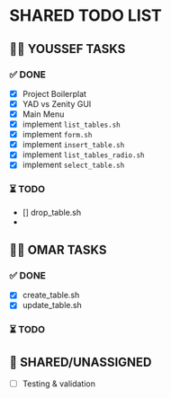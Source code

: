 # SHARED TODO LIST  

## 👨‍💻 YOUSSEF TASKS  

### ✅ DONE  
- [x] Project Boilerplat   
- [x] YAD vs Zenity GUI  
- [x] Main Menu
- [x] implement `list_tables.sh`
- [x] implement `form.sh`
- [x] implement `insert_table.sh`
- [x] implement `list_tables_radio.sh`
- [x] implement `select_table.sh`

### ⏳ TODO  
- [] drop_table.sh
- 

## 👨‍💻 OMAR TASKS  

### ✅ DONE  
- [x] create_table.sh
- [x] update_table.sh

### ⏳ TODO  


## 🔄 SHARED/UNASSIGNED  
- [ ] Testing & validation 